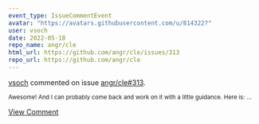 ```yaml
---
event_type: IssueCommentEvent
avatar: "https://avatars.githubusercontent.com/u/814322?"
user: vsoch
date: 2022-05-18
repo_name: angr/cle
html_url: https://github.com/angr/cle/issues/313
repo_url: https://github.com/angr/cle
---
```


<a href='https://github.com/vsoch' target='_blank'>vsoch</a> commented on issue <a href='https://github.com/angr/cle/issues/313' target='_blank'>angr/cle#313</a>.

<small>Awesome! And I can probably come back and work on it with a little guidance. Here is:...</small>

<a href='https://github.com/angr/cle/issues/313' target='_blank'>View Comment</a>
